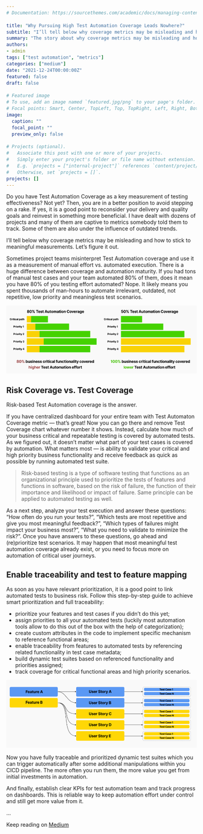 ```yaml
---
# Documentation: https://sourcethemes.com/academic/docs/managing-content/

title: "Why Pursuing High Test Automation Coverage Leads Nowhere?"
subtitle: "I’ll tell below why coverage metrics may be misleading and how to stick to meaningful measurements. Let’s figure it out."
summary: "The story about why coverage metrics may be misleading and how to stick to meaningful measurements."
authors:
- admin
tags: ["test automation", "metrics"]
categories: ["medium"]
date: "2021-12-24T00:00:00Z"
featured: false
draft: false

# Featured image
# To use, add an image named `featured.jpg/png` to your page's folder.
# Focal points: Smart, Center, TopLeft, Top, TopRight, Left, Right, BottomLeft, Bottom, BottomRight.
image:
  caption: ""
  focal_point: ""
  preview_only: false

# Projects (optional).
#   Associate this post with one or more of your projects.
#   Simply enter your project's folder or file name without extension.
#   E.g. `projects = ["internal-project"]` references `content/project/deep-learning/index.md`.
#   Otherwise, set `projects = []`.
projects: []
---
```


Do you have Test Automation Coverage as a key measurement of testing effectiveness? Not yet? Then, you are in a better position to avoid stepping on a rake. If yes, it is a good point to reconsider your delivery and quality goals and reinvest in something more beneficial. I have dealt with dozens of projects and many of them are captive to metrics somebody told them to track. Some of them are also under the influence of outdated trends.

I’ll tell below why coverage metrics may be misleading and how to stick to meaningful measurements. Let’s figure it out.

Sometimes project teams misinterpret Test Automation coverage and use it as a measurement of manual effort vs. automated execution. There is a huge difference between coverage and automation maturity. If you had tons of manual test cases and your team automated 80% of them, does it mean you have 80% of you testing effort automated? Nope. It likely means you spent thousands of man-hours to automate irrelevant, outdated, not repetitive, low priority and meaningless test scenarios.

!["Fewer automated tests can bring more value"](./01.png)

## Risk Coverage vs. Test Coverage

Risk-based Test Automation coverage is the answer.

If you have centralized dashboard for your entire team with Test Automaton Coverage metric — that’s great! Now you can go there and remove Test Coverage chart whatever number it shows. Instead, calculate how much of your business critical and repeatable testing is covered by automated tests. As we figured out, it doesn’t matter what part of your test cases is covered by automation. What matters most — is ability to validate your critical and high priority business functionality and receive feedback as quick as possible by running automated test suite.

> Risk-based testing is a type of software testing that functions as an organizational principle used to prioritize the tests of features and functions in software, based on the risk of failure, the function of their importance and likelihood or impact of failure.
> Same principle can be applied to automated testing as well.

As a next step, analyze your test execution and answer these questions: “How often do you run your tests?”, “Which tests are most repetitive and give you most meaningful feedback?”, “Which types of failures might impact your business most?”, “What you need to validate to minimize the risk?”. Once you have answers to these questions, go ahead and (re)prioritize test scenarios. It may happen that most meaningful test automation coverage already exist, or you need to focus more on automation of critical user journeys.

## Enable traceability and test to feature mapping

As soon as you have relevant prioritization, it is a good point to link automated tests to business risk. Follow this step-by-step guide to achieve smart prioritization and full traceability:
- prioritize your features and test cases if you didn’t do this yet;
- assign priorities to all your automated tests (luckily most automation tools allow to do this out of the box with the help of categorization);
- create custom attributes in the code to implement specific mechanism to reference functional areas;
- enable traceability from features to automated tests by referencing related functionality in test case metadata;
- build dynamic test suites based on referenced functionality and priorities assigned;
- track coverage for critical functional areas and high priority scenarios.

!["Traceability from business features to automated tests"](./02.png)

Now you have fully traceable and prioritized dynamic test suites which you can trigger automatically after some additional manipulations within you CICD pipeline. The more often you run them, the more value you get from initial investments in automation.

And finally, establish clear KPIs for test automation team and track progress on dashboards. This is reliable way to keep automation effort under control and still get more value from it.

...

Keep reading on [Medium](https://medium.com/@pavel.makhakhei)
